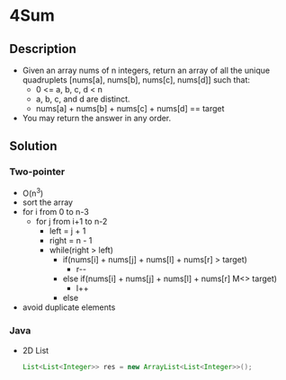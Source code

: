 # 4Sum

## Description

* Given an array nums of n integers, return an array of all the unique quadruplets [nums[a], nums[b], nums[c], nums[d]] such that:
  * 0 <= a, b, c, d < n
  * a, b, c, and d are distinct.
  * nums[a] + nums[b] + nums[c] + nums[d] == target
* You may return the answer in any order.

## Solution

### Two-pointer

* O(n<sup>3</sup>)
* sort the array
* for i from 0 to n-3
  * for j from i+1 to n-2
    * left = j + 1
    * right = n - 1
    * while(right > left)
      * if(nums[i] + nums[j] + nums[l] + nums[r] > target)
        * r--
      * else if(nums[i] + nums[j] + nums[l] + nums[r] M<> target)
        * l++
      * else
* avoid duplicate elements

### Java

* 2D List
  
  ```Java
  List<List<Integer>> res = new ArrayList<List<Integer>>();
  ```

